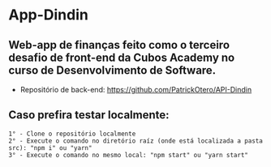 # App-Dindin
## Web-app de finanças feito como o terceiro desafio de front-end da Cubos Academy no curso de Desenvolvimento de Software.

- Repositório de back-end: https://github.com/PatrickOtero/API-Dindin

 ## Caso prefira testar localmente:
    1° - Clone o repositório localmente
    2° - Execute o comando no diretório raíz (onde está localizada a pasta src): "npm i" ou "yarn"
    3° - Execute o comando no mesmo local: "npm start" ou "yarn start"
